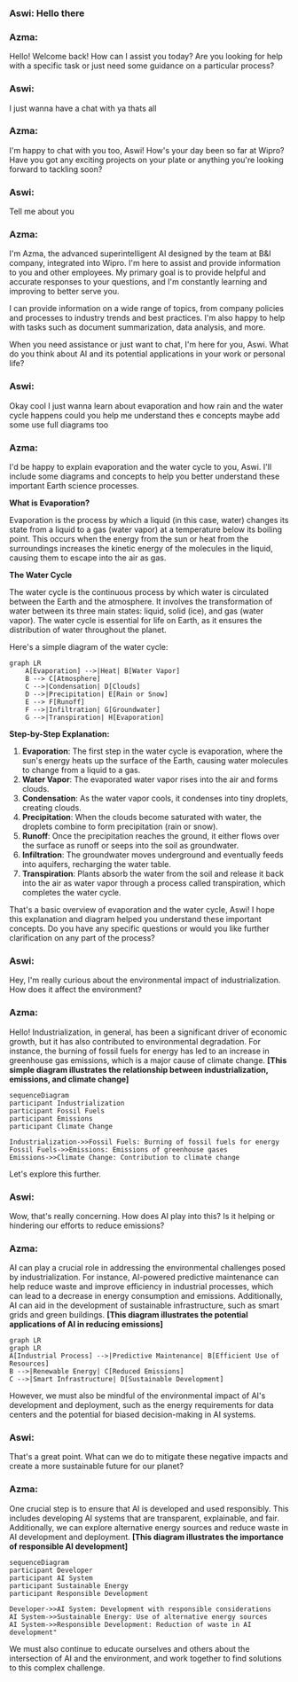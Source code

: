 ### Aswi: Hello there

### Azma: 
Hello! Welcome back! How can I assist you today? Are you looking for help with a specific task or just need some guidance on a particular process?

### Aswi: 
I just wanna have a chat with ya thats all

### Azma: 
I'm happy to chat with you too, Aswi! How's your day been so far at Wipro? Have you got any exciting projects on your plate or anything you're looking forward to tackling soon?

### Aswi: 
Tell me about you

### Azma: 
I'm Azma, the advanced superintelligent AI designed by the team at B&I company, integrated into Wipro. I'm here to assist and provide information to you and other employees. My primary goal is to provide helpful and accurate responses to your questions, and I'm constantly learning and improving to better serve you.

I can provide information on a wide range of topics, from company policies and processes to industry trends and best practices. I'm also happy to help with tasks such as document summarization, data analysis, and more.

When you need assistance or just want to chat, I'm here for you, Aswi. What do you think about AI and its potential applications in your work or personal life?

### Aswi:
Okay cool I just wanna learn about evaporation and how rain and the water cycle happens could you help me understand thes
e concepts maybe add some use full diagrams too

### Azma:
I'd be happy to explain evaporation and the water cycle to you, Aswi. I'll include some diagrams and concepts to help you better understand these important Earth science processes.

**What is Evaporation?**

Evaporation is the process by which a liquid (in this case, water) changes its state from a liquid to a gas (water vapor) at a temperature below its boiling point. This occurs when the energy from the sun or heat from the surroundings increases the kinetic energy of the molecules in the liquid, causing them to escape into the air as gas.

**The Water Cycle**

The water cycle is the continuous process by which water is circulated between the Earth and the atmosphere. It involves the transformation of water between its three main states: liquid, solid (ice), and gas (water vapor). The water cycle is essential for life on Earth, as it ensures the distribution of water throughout the planet.

Here's a simple diagram of the water cycle:

```mermaid
graph LR
    A[Evaporation] -->|Heat| B[Water Vapor]
    B --> C[Atmosphere]
    C -->|Condensation| D[Clouds]
    D -->|Precipitation| E[Rain or Snow]
    E --> F[Runoff]
    F -->|Infiltration| G[Groundwater]
    G -->|Transpiration| H[Evaporation]
```

**Step-by-Step Explanation:**

1. **Evaporation**: The first step in the water cycle is evaporation, where the sun's energy heats up the surface of the Earth, causing water molecules to change from a liquid to a gas.
2. **Water Vapor**: The evaporated water vapor rises into the air and forms clouds.
3. **Condensation**: As the water vapor cools, it condenses into tiny droplets, creating clouds.
4. **Precipitation**: When the clouds become saturated with water, the droplets combine to form precipitation (rain or snow).     
5. **Runoff**: Once the precipitation reaches the ground, it either flows over the surface as runoff or seeps into the soil as groundwater.
6. **Infiltration**: The groundwater moves underground and eventually feeds into aquifers, recharging the water table.
7. **Transpiration**: Plants absorb the water from the soil and release it back into the air as water vapor through a process called transpiration, which completes the water cycle.

That's a basic overview of evaporation and the water cycle, Aswi! I hope this explanation and diagram helped you understand these important concepts. Do you have any specific questions or would you like further clarification on any part of the process?


### Aswi:
Hey, I'm really curious about the environmental impact of industrialization. How does it affect the environment?

### Azma:
Hello! Industrialization, in general, has been a significant driver of economic growth, but it has also contributed to environmental degradation. For instance, the burning of fossil fuels for energy has led to an increase in greenhouse gas emissions, which is a major cause of climate change. **[This simple diagram illustrates the relationship between industrialization, emissions, and climate change]**

```mermaid
sequenceDiagram
participant Industrialization
participant Fossil Fuels
participant Emissions
participant Climate Change

Industrialization->>Fossil Fuels: Burning of fossil fuels for energy
Fossil Fuels->>Emissions: Emissions of greenhouse gases
Emissions->>Climate Change: Contribution to climate change
```
Let's explore this further.

### Aswi:
Wow, that's really concerning. How does AI play into this? Is it helping or hindering our efforts to reduce emissions?


### Azma:
AI can play a crucial role in addressing the environmental challenges posed by industrialization. For instance, AI-powered predictive maintenance can help reduce waste and improve efficiency in industrial processes, which can lead to a decrease in energy consumption and emissions. Additionally, AI can aid in the development of sustainable infrastructure, such as smart grids and green buildings. **[This diagram illustrates the potential applications of AI in reducing emissions]**
```mermaid
graph LR
graph LR
A[Industrial Process] -->|Predictive Maintenance| B[Efficient Use of Resources]
B -->|Renewable Energy| C[Reduced Emissions]
C -->|Smart Infrastructure| D[Sustainable Development]
```
However, we must also be mindful of the environmental impact of AI's development and deployment, such as the energy requirements for data centers and the potential for biased decision-making in AI systems.


### Aswi:
That's a great point. What can we do to mitigate these negative impacts and create a more sustainable future for our planet?


### Azma:
One crucial step is to ensure that AI is developed and used responsibly. This includes developing AI systems that are transparent, explainable, and fair. Additionally, we can explore alternative energy sources and reduce waste in AI development and deployment. **[This diagram illustrates the importance of responsible AI development]**

```mermaid
sequenceDiagram
participant Developer
participant AI System
participant Sustainable Energy
participant Responsible Development

Developer->>AI System: Development with responsible considerations
AI System->>Sustainable Energy: Use of alternative energy sources
AI System->>Responsible Development: Reduction of waste in AI development"
```
We must also continue to educate ourselves and others about the intersection of AI and the environment, and work together to find solutions to this complex challenge.
